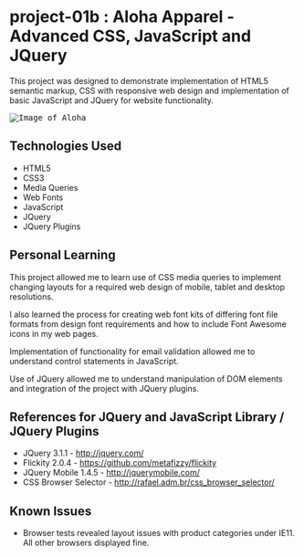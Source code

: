 # project-01b : Aloha Apparel - Advanced CSS, JavaScript and JQuery
This project was designed to demonstrate implementation of HTML5 semantic markup, CSS with responsive web design and implementation of basic JavaScript and JQuery for website functionality.

<kbd>![Image of Aloha](https://github.com/justinl-y/project-01b/blob/master/readme-screenshot.png "Aloha")</kbd>

## Technologies Used

- HTML5
- CSS3
- Media Queries
- Web Fonts
- JavaScript
- JQuery
- JQuery Plugins

## Personal Learning

This project allowed me to learn use of CSS media queries to implement changing layouts for a required web design of mobile, tablet and desktop resolutions.

I also learned the process for creating web font kits of differing font file formats from design font requirements and how to include Font Awesome icons in my web pages.
  
Implementation of functionality for email validation allowed me to understand control statements in JavaScript.

Use of JQuery allowed me to understand manipulation of DOM elements and integration of the project with JQuery plugins.

## References for JQuery and JavaScript Library / JQuery Plugins

- JQuery 3.1.1 - http://jquery.com/
- Flickity 2.0.4 - https://github.com/metafizzy/flickity
- JQuery Mobile 1.4.5 - http://jquerymobile.com/
- CSS Browser Selector - http://rafael.adm.br/css_browser_selector/

## Known Issues

- Browser tests revealed layout issues with product categories under IE11. All other browsers displayed fine.

